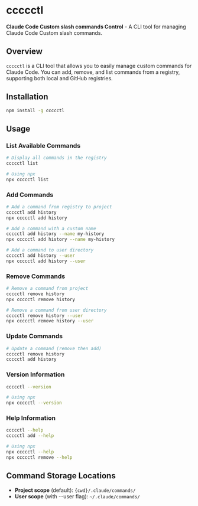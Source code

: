# ccccctl

**Claude Code Custom slash commands Control** - A CLI tool for managing Claude Code Custom slash commands.

## Overview

`ccccctl` is a CLI tool that allows you to easily manage custom commands for Claude Code. You can add, remove, and list commands from a registry, supporting both local and GitHub registries.

## Installation

```bash
npm install -g ccccctl
```

## Usage

### List Available Commands

```bash
# Display all commands in the registry
ccccctl list

# Using npx
npx ccccctl list
```

### Add Commands

```bash
# Add a command from registry to project
ccccctl add history
npx ccccctl add history

# Add a command with a custom name
ccccctl add history --name my-history
npx ccccctl add history --name my-history

# Add a command to user directory
ccccctl add history --user
npx ccccctl add history --user
```

### Remove Commands

```bash
# Remove a command from project
ccccctl remove history
npx ccccctl remove history

# Remove a command from user directory
ccccctl remove history --user
npx ccccctl remove history --user
```

### Update Commands

```bash
# Update a command (remove then add)
ccccctl remove history
ccccctl add history
```

### Version Information

```bash
ccccctl --version

# Using npx
npx ccccctl --version
```

### Help Information

```bash
ccccctl --help
ccccctl add --help

# Using npx
npx ccccctl --help
npx ccccctl remove --help
```

## Command Storage Locations

- **Project scope** (default): `{cwd}/.claude/commands/`
- **User scope** (with --user flag): `~/.claude/commands/`
